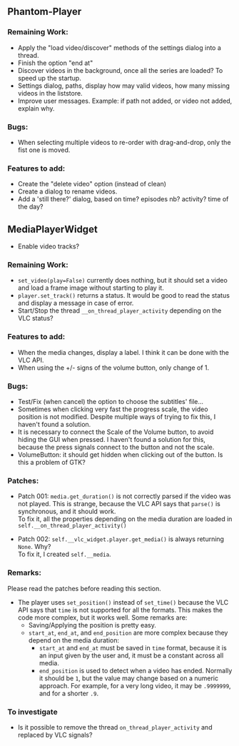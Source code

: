 

## Phantom-Player

### Remaining Work:
+ Apply the "load video/discover" methods of the settings dialog into a thread.
+ Finish the option "end at"
+ Discover videos in the background, once all the series are loaded? To speed up the startup.
+ Settings dialog, paths, display how may valid videos, how many missing videos in the liststore.
+ Improve user messages. Example: if path not added, or video not added, explain why.
### Bugs:
+ When selecting multiple videos to re-order with drag-and-drop, only the fist one is moved.

### Features to add:
+ Create the "delete video" option (instead of clean)
+ Create a dialog to rename videos.
+ Add a 'still there?' dialog, based on time? episodes nb? activity? time of the day?

## MediaPlayerWidget
+ Enable video tracks?

### Remaining Work:
+ `set_video(play=False)` currently does nothing, but it should set a video and load a frame image without starting to play it.
+ `player.set_track()` returns a status. It would be good to read the status and display a message in case of error.
+ Start/Stop the thread `__on_thread_player_activity` depending on the VLC status?

### Features to add:
+ When the media changes, display a label. I think it can be done with the VLC API.
+ When using the +/- signs of the volume button, only change of 1.

### Bugs:
+ Test/Fix (when cancel) the option to choose the subtitles' file...
+ Sometimes when clicking very fast the progress scale, the video position is not modified. Despite multiple ways of trying to fix this, I haven't found a solution.
+ It is necessary to connect the Scale of the Volume button, to avoid hiding the GUI when pressed.
    I haven't found a solution for this, because the press signals connect to the button and not the scale.
+ VolumeButton: it should get hidden when clicking out of the button. Is this a problem of GTK?

### Patches:

+ Patch 001: `media.get_duration()` is not correctly parsed if the video was not played. This is strange, 
  because the VLC API says that `parse()` is synchronous, and it should work.  
    To fix it, all the properties depending on the media duration are loaded in `self.__on_thread_player_activity()`

+ Patch 002: `self.__vlc_widget.player.get_media()` is always returning `None`. Why?  
    To fix it, I created `self.__media`.


### Remarks:

Please read the patches before reading this section.

+ The player uses `set_position()` instead of `set_time()` because the VLC API says that `time` is not supported for all the formats. This makes the code more complex, but it works well. Some remarks are:
    + Saving/Applying the position is pretty easy.
    + `start_at`, `end_at`, and `end_position` are more complex because they depend on the media duration:
        + `start_at` and `end_at` must be saved in `time` format, because it is an input given by the user and, it must be a constant across all media.
        + `end_position` is used to detect when a video has ended. Normally it should be `1`,
           but the value may change based on a numeric approach. For example, for a very long video, it may be `.9999999`, and for a shorter `.9`.

### To investigate
+ Is it possible to remove the thread `on_thread_player_activity` and replaced by VLC signals?